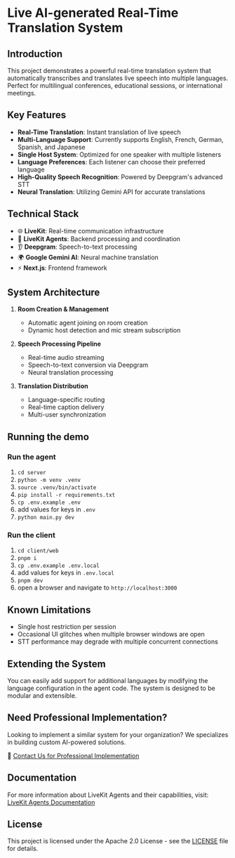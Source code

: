 # Live AI-generated Real-Time Translation System

## Introduction

This project demonstrates a powerful real-time translation system that automatically transcribes and translates live speech into multiple languages. Perfect for multilingual conferences, educational sessions, or international meetings.

## Key Features

- **Real-Time Translation**: Instant translation of live speech
- **Multi-Language Support**: Currently supports English, French, German, Spanish, and Japanese
- **Single Host System**: Optimized for one speaker with multiple listeners
- **Language Preferences**: Each listener can choose their preferred language
- **High-Quality Speech Recognition**: Powered by Deepgram's advanced STT
- **Neural Translation**: Utilizing Gemini API for accurate translations

## Technical Stack

- 🌐 **LiveKit**: Real-time communication infrastructure
- 🤖 **LiveKit Agents**: Backend processing and coordination
- 👂 **Deepgram**: Speech-to-text processing
- 🌍 **Google Gemini AI**: Neural machine translation
- ⚡ **Next.js**: Frontend framework

## System Architecture

1. **Room Creation & Management**
   - Automatic agent joining on room creation
   - Dynamic host detection and mic stream subscription

2. **Speech Processing Pipeline**
   - Real-time audio streaming
   - Speech-to-text conversion via Deepgram
   - Neural translation processing

3. **Translation Distribution**
   - Language-specific routing
   - Real-time caption delivery
   - Multi-user synchronization

## Running the demo

### Run the agent
1. `cd server`
2. `python -m venv .venv`
3. `source .venv/bin/activate`
4. `pip install -r requirements.txt`
5. `cp .env.example .env`
6. add values for keys in `.env`
7. `python main.py dev`

### Run the client
1. `cd client/web`
2. `pnpm i`
3. `cp .env.example .env.local`
4. add values for keys in `.env.local`
5. `pnpm dev`
6. open a browser and navigate to `http://localhost:3000`

## Known Limitations

- Single host restriction per session
- Occasional UI glitches when multiple browser windows are open
- STT performance may degrade with multiple concurrent connections

## Extending the System

You can easily add support for additional languages by modifying the language configuration in the agent code. The system is designed to be modular and extensible.

## Need Professional Implementation?

Looking to implement a similar system for your organization? We specializes in building custom AI-powered solutions.

🔗 [Contact Us for Professional Implementation](https://93uwdbaosfb.typeform.com/to/ZNEb9H9A)


## Documentation
For more information about LiveKit Agents and their capabilities, visit: [LiveKit Agents Documentation](https://docs.livekit.io/agents/)

## License

This project is licensed under the Apache 2.0 License - see the [LICENSE](LICENSE) file for details.
